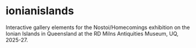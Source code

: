 # ionianislands
Interactive gallery elements for the Nostoi/Homecomings exhibition on the Ionian Islands in Queensland at the RD Milns Antiquities Museum, UQ, 2025-27. 
